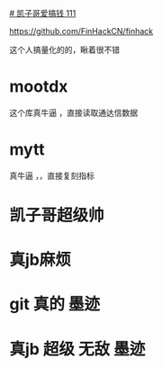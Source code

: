 [# 凯子哥爱搞钱
111
](https://github.com/LK791/finhack-)

https://github.com/FinHackCN/finhack

这个人搞量化的的，瞅着很不错


# mootdx 
这个库真牛逼  ，直接读取通达信数据

# mytt
真牛逼 ，，直接复刻指标




# 凯子哥超级帅




# 真jb麻烦


#  git 真的 墨迹


# 真jb  超级 无敌  墨迹 